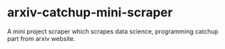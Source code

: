 # arxiv-catchup-mini-scraper
A mini project scraper which scrapes data science, programming catchup part from arxiv website.

